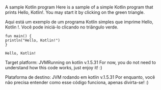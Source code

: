 A sample Kotlin program
Here is a sample of a simple Kotlin program that prints Hello, Kotlin!. You may start it by clicking on the green triangle.

Aqui está um exemplo de um programa Kotlin simples que imprime Hello, Kotlin !. Você pode iniciá-lo clicando no triângulo verde.

```
fun main() {
println("Hello, Kotlin!")
}
```
```
Hello, Kotlin!
```
Target platform: JVMRunning on kotlin v.1.5.31
For now, you do not need to understand how this code works, just enjoy it! :)

Plataforma de destino: JVM rodando em kotlin v.1.5.31 Por enquanto, você não precisa entender como esse código funciona, apenas divirta-se! :)
